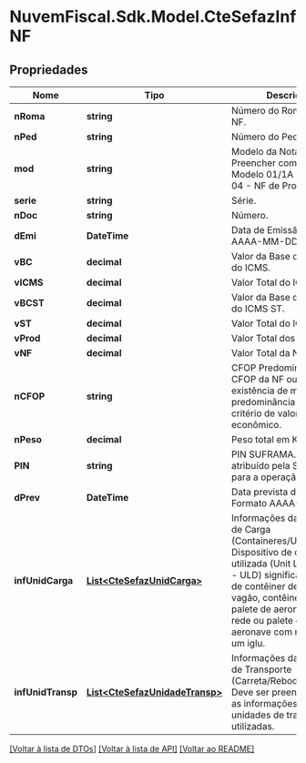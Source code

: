 # NuvemFiscal.Sdk.Model.CteSefazInfNF

## Propriedades

Nome | Tipo | Descrição | Comentários
------------ | ------------- | ------------- | -------------
**nRoma** | **string** | Número do Romaneio da NF. | [optional] 
**nPed** | **string** | Número do Pedido da NF. | [optional] 
**mod** | **string** | Modelo da Nota Fiscal.  Preencher com:   01 - NF Modelo 01/1A e Avulsa;   04 - NF de Produtor. | 
**serie** | **string** | Série. | 
**nDoc** | **string** | Número. | 
**dEmi** | **DateTime** | Data de Emissão.  Formato AAAA-MM-DD. | 
**vBC** | **decimal** | Valor da Base de Cálculo do ICMS. | 
**vICMS** | **decimal** | Valor Total do ICMS. | 
**vBCST** | **decimal** | Valor da Base de Cálculo do ICMS ST. | 
**vST** | **decimal** | Valor Total do ICMS ST. | 
**vProd** | **decimal** | Valor Total dos Produtos. | 
**vNF** | **decimal** | Valor Total da NF. | 
**nCFOP** | **string** | CFOP Predominante.  CFOP da NF ou, na existência de mais de um, predominância pelo critério de valor econômico. | 
**nPeso** | **decimal** | Peso total em Kg. | [optional] 
**PIN** | **string** | PIN SUFRAMA.  PIN atribuído pela SUFRAMA para a operação. | [optional] 
**dPrev** | **DateTime** | Data prevista de entrega.  Formato AAAA-MM-DD. | [optional] 
**infUnidCarga** | [**List&lt;CteSefazUnidCarga&gt;**](CteSefazUnidCarga.md) | Informações das Unidades de Carga (Containeres/ULD/Outros).  Dispositivo de carga utilizada (Unit Load Device - ULD) significa todo tipo de contêiner de carga, vagão, contêiner de avião, palete de aeronave com rede ou palete de aeronave com rede sobre um iglu. | [optional] 
**infUnidTransp** | [**List&lt;CteSefazUnidadeTransp&gt;**](CteSefazUnidadeTransp.md) | Informações das Unidades de Transporte (Carreta/Reboque/Vagão).  Deve ser preenchido com as informações das unidades de transporte utilizadas. | [optional] 

[[Voltar à lista de DTOs]](../README.md#documentation-for-models) [[Voltar à lista de API]](../README.md#documentation-for-api-endpoints) [[Voltar ao README]](../README.md)

